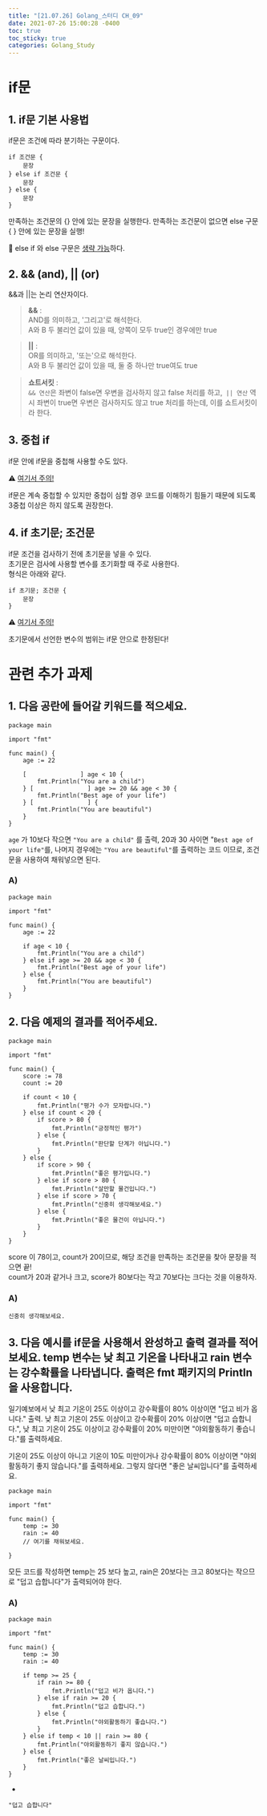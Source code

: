 ```yaml
---
title: "[21.07.26] Golang_스터디 CH_09"
date: 2021-07-26 15:00:28 -0400
toc: true
toc_sticky: true
categories: Golang_Study
---
```



# if문 

##  1. if문 기본 사용법

if문은 조건에 따라 분기하는 구문이다.     

	if 조건문 {
		문장
	} else if 조건문 {
		문장
	} else {
		문장
	}

만족하는 조건문의 {} 안에 있는 문장을 실행한다. 만족하는 조건문이 없으면 else 구문 { } 안에 있는 문장을 실행!  

<div class="notice--primary" markdown="1">
🌝 else if 와 else 구문은 <u>생략 가능</u>하다.   
</div>  


##  2. && (and), || (or)

&&과 ||는 논리 연산자이다.

> **&&** :   
> AND를 의미하고, '그리고'로 해석한다.   
> A와 B 두 불리언 값이 있을 때, 양쪽이 모두 true인 경우에만 true

> **||** :     
> OR를 의미하고, '또는'으로 해석한다.  
> A와 B 두 불리언 값이 있을 때, 둘 중 하나만 true여도 true

> **쇼트서킷** :     
> `&& 연산`은 좌변이 false면 우변을 검사하지 않고 false 처리를 하고,` || 연산` 역시 좌변이 true면 우변은 검사하지도 않고 true 처리를 하는데, 이를 쇼트서킷이라 한다.    


##  3. 중첩 if

if문 안에 if문을 중첩해 사용할 수도 있다.    

<div class="notice--primary" markdown="1">
⚠️ <u>여기서 주의!</u>      

if문은 계속 중첩할 수 있지만 중첩이 심할 경우 코드를 이해하기 힘들기 때문에 되도록 3중첩 이상은 하지 않도록 권장한다.    
      
</div> 	

 
##  4. if 초기문; 조건문

if문 조건을 검사하기 전에 초기문을 넣을 수 있다.   
초기문은 검사에 사용할 변수를 초기화할 때 주로 사용한다.    
형식은 아래와 같다.    

	if 초기문; 조건문 {
		문장
	}
	

<div class="notice--primary" markdown="1">
⚠️ <u>여기서 주의!</u>      

초기문에서 선언한 변수의 범위는 if문 안으로 한정된다!           
</div> 


# 관련 추가 과제

## 1. 다음 공란에 들어갈 키워드를 적으세요.

	package main
	
	import "fmt"
	
	func main() {
		age := 22
		
		[               ] age < 10 {
			fmt.Println("You are a child")
		} [               ] age >= 20 && age < 30 {
			fmt.Println("Best age of your life")
		} [               ] {
			fmt.Println("You are beautiful")    
		}
	}

`age` 가 10보다 작으면 `"You are a child"` 를 출력, 20과 30 사이면 "`Best age of your life"`를, 나머지 경우에는 `"You are beautiful"`를 출력하는 코드 이므로, 조건문을 사용하여 채워넣으면 된다.

### A) 

	package main
	
	import "fmt"
	
	func main() {
		age := 22
		
		if age < 10 {
			fmt.Println("You are a child")
		} else if age >= 20 && age < 30 {
			fmt.Println("Best age of your life")
		} else {
			fmt.Println("You are beautiful")    
		}
	}

## 2. 다음 예제의 결과를 적어주세요.

	package main
	
	import "fmt"
	
	func main() {
		score := 78
		count := 20
	
		if count < 10 {
			fmt.Println("평가 수가 모자랍니다.")
		} else if count < 20 {
			if score > 80 {
				fmt.Println("긍정적인 평가")
			} else {
				fmt.Println("판단할 단계가 아닙니다.")
			}
		} else {
			if score > 90 {
				fmt.Println("좋은 평가입니다.")
			} else if score > 80 {
				fmt.Println("살만할 물건입니다.")
			} else if score > 70 {
				fmt.Println("신중히 생각해보세요.")
			} else {
				fmt.Println("좋은 물건이 아닙니다.")
			}
		}
	}

score 이 78이고, count가 20이므로, 해당 조건을 만족하는 조건문을 찾아 문장을 적으면 끝!    
count가 20과 같거나 크고, score가 80보다는 작고 70보다는 크다는 것을 이용하자.

### A)

	신중히 생각해보세요.

## 3. 다음 예시를 if문을 사용해서 완성하고 출력 결과를 적어보세요. temp 변수는 낮 최고 기온을 나타내고 rain 변수는 강수확률을 나타냅니다. 출력은 fmt 패키지의 Println을 사용합니다.

<div class="notice--primary" markdown="1">    

일기예보에서 낮 최고 기온이 25도 이상이고 강수확률이 80% 이상이면 "덥고 비가 옵니다." 출력. 낮 최고 기온이 25도 이상이고 강수확률이 20% 이상이면 "덥고 습합니다.", 낮 최고 기온이 25도 이상이고 강수확률이 20% 미만이면 "야외활동하기 좋습니다."를 출력하세요.     

기온이 25도 이상이 아니고 기온이 10도 미만이거나 강수확률이 80% 이상이면 "야외활동하기 좋지 않습니다."를 출력하세요. 그렇지 않다면 "좋은 날씨입니다"를 출력하세요.
      
</div>  


	package main
	
	import "fmt"
	
	func main() {
		temp := 30
		rain := 40
		// 여기를 채워보세요.
		
	}

모든 코드를 작성하면 temp는 25 보다 높고, rain은 20보다는 크고 80보다는 작으므로 "덥고 습합니다"가 출력되어야 한다.

### A)

	package main
		
	import "fmt"
	
	func main() {
		temp := 30
		rain := 40
		
		if temp >= 25 {
			if rain >= 80 {
				fmt.Println("덥고 비가 옵니다.")
			} else if rain >= 20 {
				fmt.Println("덥고 습합니다.")
			} else {
				fmt.Println("야외활동하기 좋습니다.")
			}
		} else if temp < 10 || rain >= 80 {
			fmt.Println("야외활동하기 좋지 않습니다.")
		} else {
			fmt.Println("좋은 날씨입니다.")
		}
	}


-

	"덥고 습합니다" 
